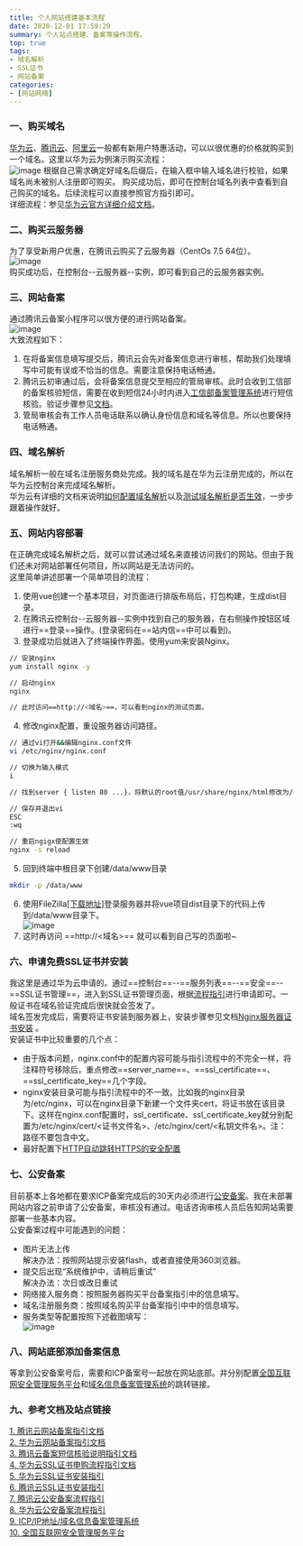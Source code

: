 ```yaml
---
title: 个人网站搭建基本流程
date: 2020-12-01 17:59:29
summary: 个人站点搭建、备案等操作流程。
top: true
tags:
- 域名解析
- SSL证书
- 网站备案
categories:
- [网站网络]
---
```


### 一、购买域名

[华为云](https://www.huaweicloud.com/)、[腾讯云](https://cloud.tencent.com/)、[阿里云](https://www.aliyun.com/)一般都有新用户特惠活动，可以以很优惠的价格就购买到一个域名。这里以华为云为例演示购买流程：  
![image](https://cdn.jsdelivr.net/gh/Snail-Lu/imageGalleries/gh-pages/2021-10/web-site/o_2012010321399B1D89F6-08A2-4962-AAC2-524AF7CFEED6.png)
根据自己需求确定好域名后缀后，在输入框中输入域名进行校验，如果域名尚未被别人注册即可购买。
购买成功后，即可在控制台域名列表中查看到自己购买的域名。后续流程可以直接参照官方指引即可。  
详细流程：参见[华为云官方详细介绍文档](https://support.huaweicloud.com/qs-domain/domain_qs_240000.html)。

### 二、购买云服务器

为了享受新用户优惠，在腾讯云购买了云服务器（CentOs 7.5 64位）。  
![image](https://cdn.jsdelivr.net/gh/Snail-Lu/imageGalleries/gh-pages/2021-10/web-site/o_2012010342321020BA9A-D469-47D1-AE0D-6F732FA6BCF3.png)  
购买成功后，在控制台--云服务器--实例，即可看到自己的云服务器实例。

### 三、网站备案

通过腾讯云备案小程序可以很方便的进行网站备案。  
![image](https://cdn.jsdelivr.net/gh/Snail-Lu/imageGalleries/gh-pages/2021-10/web-site/o_2012010548310345A50B-B39F-4BAF-8CDE-9398A2889770.png)  
大致流程如下：
1. 在将备案信息填写提交后，腾讯云会先对备案信息进行审核，帮助我们处理填写中可能有误或不恰当的信息。需要注意保持电话畅通。
2. 腾讯云初审通过后，会将备案信息提交至相应的管局审核。此时会收到工信部的备案核验短信，需要在收到短信24小时内进入[工信部备案管理系统](https://beian.miit.gov.cn/)进行短信核验。验证步骤参见[文档](https://cloud.tencent.com/document/product/243/13435#validation.step)。
3. 管局审核会有工作人员电话联系以确认身份信息和域名等信息。所以也要保持电话畅通。

### 四、域名解析

域名解析一般在域名注册服务商处完成。我的域名是在华为云注册完成的，所以在华为云控制台来完成域名解析。  
华为云有详细的文档来说明[如何配置域名解析](https://support.huaweicloud.com/qs-dns/dns_qs_0002.html)以及[测试域名解析是否生效](https://support.huaweicloud.com/dns_faq/dns_faq_015.html)，一步步跟着操作就好。

### 五、网站内容部署

在正确完成域名解析之后，就可以尝试通过域名来直接访问我们的网站。但由于我们还未对网站部署任何项目，所以网站是无法访问的。  
这里简单讲述部署一个简单项目的流程：  
1. 使用vue创建一个基本项目，对页面进行排版布局后，打包构建，生成dist目录。  
2. 在腾讯云控制台--云服务器--实例中找到自己的服务器，在右侧操作按钮区域进行==登录==操作。(登录密码在==站内信==中可以看到)。
3. 登录成功后就进入了终端操作界面。使用yum来安装Nginx。  

``` bash
// 安装nginx
yum install nginx -y

// 启动nginx
nginx

// 此时访问==http://<域名>==，可以看到nginx的测试页面。 
```  
  
4. 修改nginx配置，重设服务器访问路径。    

``` bash
// 通过vi打开&&编辑nginx.conf文件
vi /etc/nginx/nginx.conf

// 切换为输入模式
i

// 找到server { listen 80 ...}，将默认的root值/usr/share/nginx/html修改为/data/www

// 保存并退出vi
ESC
:wq

// 重启ngigx使配置生效
nginx -s reload

```

5. 回到终端中根目录下创建/data/www目录

``` bash
mkdir -p /data/www
```

6. 使用FileZilla[[下载地址]](https://www.filezilla.cn/download)登录服务器并将vue项目dist目录下的代码上传到/data/www目录下。    
![image](https://cdn.jsdelivr.net/gh/Snail-Lu/imageGalleries/gh-pages/2021-10/web-site/o_201201073527D46E9318-2669-42E1-8E8D-2A2321A429CF.jpg)      
7. 这时再访问 ==http://<域名>== 就可以看到自己写的页面啦~  

### 六、申请免费SSL证书并安装

我这里是通过华为云申请的。通过==控制台==--==服务列表==--==安全==--==SSL证书管理==，进入到SSL证书管理页面，根据[流程指引](https://support.huaweicloud.com/qs-scm/scm_07_0001.html)进行申请即可。一般证书在域名验证完成后很快就会签发了。  
域名签发完成后，需要将证书安装到服务器上，安装步骤参见文档[Nginx服务器证书安装](https://cloud.tencent.com/document/product/1207/47027) 。  
安装证书中比较重要的几个点：  
- 由于版本问题，nginx.conf中的配置内容可能与指引流程中的不完全一样，将注释符号移除后，重点修改==server_name==、==ssl_certificate==、==ssl_certificate_key==几个字段。
- nginx安装目录可能与指引流程中的不一致。比如我的nginx目录为/etc/nginx，可以在nginx目录下新建一个文件夹cert，将证书放在该目录下。这样在nginx.conf配置时，ssl_certificate、ssl_certificate_key就分别配置为/etc/nginx/cert/<证书文件名>、/etc/nginx/cert/<私钥文件名>。注：路径不要包含中文。
- 最好配置下[HTTP自动跳转HTTPS的安全配置](https://cloud.tencent.com/document/product/400/35244)


### 七、公安备案

目前基本上各地都在要求ICP备案完成后的30天内必须进行[公安备案](https://cloud.tencent.com/document/product/243/19142)。我在未部署网站内容之前申请了公安备案，审核没有通过。电话咨询审核人员后告知网站需要部署一些基本内容。  
公安备案过程中可能遇到的问题：  
- 图片无法上传  
  解决办法：按照网站提示安装flash，或者直接使用360浏览器。
- 提交后出现“系统维护中，请稍后重试”  
  解决办法：次日或改日重试
- 网络接入服务商：按照服务器购买平台备案指引中的信息填写。
- 域名注册服务商：按照域名购买平台备案指引中中的信息填写。
- 服务类型等配置按照下述截图填写：  
![image](https://cdn.jsdelivr.net/gh/Snail-Lu/imageGalleries/gh-pages/2021-10/web-site/o_201201095813F2861286-E2D9-44FA-9A15-E64350B05333.png)  

### 八、网站底部添加备案信息

等拿到公安备案号后，需要和ICP备案号一起放在网站底部。并分别配置[全国互联网安全管理服务平台](http://www.beian.gov.cn/portal/registerSystemInfo)和[域名信息备案管理系统](https://beian.miit.gov.cn/)的跳转链接。

### 九、参考文档及站点链接

[1. 腾讯云网站备案指引文档](https://cloud.tencent.com/document/product/243/37402)  
[2. 华为云网站备案指引文档](https://support.huaweicloud.com/qs-icp/icp_07_0002.html)  
[3. 腾讯云备案短信核验说明指引文档](https://cloud.tencent.com/document/product/243/13435#validation.step)  
[4. 华为云SSL证书申购流程指引文档](https://support.huaweicloud.com/qs-scm/scm_07_0001.html)  
[5. 华为云SSL证书安装指引](https://support.huaweicloud.com/scm_faq/scm_01_0023.html)  
[6. 腾讯云SSL证书安装指引](https://cloud.tencent.com/document/product/1207/47027)  
[7. 腾讯云公安备案流程指引](https://cloud.tencent.com/document/product/243/19142)  
[8. 华为云公安备案流程指引](https://support.huaweicloud.com/tg-icp/icp_03_0014.html)  
[9. ICP/IP地址/域名信息备案管理系统](https://beian.miit.gov.cn/)   
[10. 全国互联网安全管理服务平台](http://www.beian.gov.cn/portal/registerSystemInfo)
